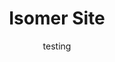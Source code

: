 ---
layout: homepage
title: Isomer Site
description: Brief site description here
image: /images/isomer-logo.svg
permalink: /
notification: Here's a notification bar you can use
sections:
  - hero:
      title: Hero title stuff
      subtitle: Hero subtitle
      background: /images/hero-banner.png
      button: Contact Us
      url: /contact-us/
      key_highlights:
        - title: Highlight ABC
          description: Important highlight A is important
          url: 'https://google.com'
        - title: Highlight B
          description: Important highlight B is equally important
          url: 'https://gmail.com'
        - title: Page A
          description: Page A is important too
          url: /privacy/
        - title: new stuff
          description: stuff
          url: /stuff
        - &ref_0
          title: why is this happening
          description: once aga
          url: ''
        - *ref_0
  - resources:
      title: Media
      subtitle: Learn more about that
      button: View More
  - infobar:
      title: Infobar title
      subtitle: Subtitle
      description: About a sentence worth of description here
      button: Button text
      url: /faq/
subtitle: testing

---